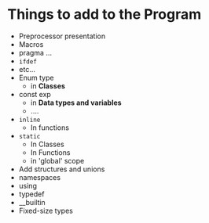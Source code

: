 #   Things to add to the Program

*   Preprocessor presentation
  *   Macros
  *   pragma ...
  *   `ifdef`
  *   etc...
*   Enum type
    *   in **Classes**
*   const exp
    *   in **Data types and variables**
    *   ....
*   `inline`
    *   In functions
*   `static`
    *   In Classes
    *   In Functions
    *   in 'global' scope
*   Add structures and unions
*   namespaces
*   using
*   typedef
*   \__builtin
*   Fixed-size types
